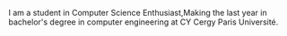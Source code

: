 I am a student in Computer Science Enthusiast,Making the last year in  bachelor's degree in computer engineering at CY Cergy Paris Université.



